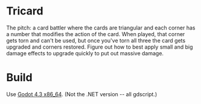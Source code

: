 # Tricard

The pitch: a card battler where the cards are triangular and each corner has a
number that modifies the action of the card. When played, that corner gets torn
and can't be used, but once you've torn all three the card gets upgraded and
corners restored. Figure out how to best apply small and big damage effects to
upgrade quickly to put out massive damage.


# Build

Use [Godot 4.3 x86_64](https://godotengine.org/). (Not the .NET version -- all gdscript.)





